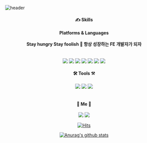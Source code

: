 ![header](https://capsule-render.vercel.app/api?type=wave&color=gradient&height=300&section=header&text=Jun&fontSize=90&fontColor=ffffff&fontAlignY=40)

<!--
**junhyungkwon/junhyungkwon** is a ✨ _special_ ✨ repository because its `README.md` (this file) appears on your GitHub profile.

Here are some ideas to get you started:
-->
<div>
<h4 align="center">✍️ Skills</h4>
<h4 align="center">Platforms & Languages<br>
  <br>Stay hungry Stay foolish 🌱 항상 성장하는 FE 개발자가 되자 </h4>
<p align="center">
<br><img src="https://img.shields.io/badge/javascript-%23323330.svg?style=for-the-badge&logo=javascript&logoColor=%23F7DF1E"/> <img src="https://img.shields.io/badge/vuejs-%2335495e.svg?style=for-the-badge&logo=vuedotjs&logoColor=%234FC08D"/> <img src="https://img.shields.io/badge/react-%2320232a.svg?style=for-the-badge&logo=react&logoColor=%2361DAFB"/> <img src="https://img.shields.io/badge/react_native-%2320232a.svg?style=for-the-badge&logo=react&logoColor=%2361DAFB"/> <img src="https://img.shields.io/badge/React_Router-CA4245?style=for-the-badge&logo=react-router&logoColor=white"> <img src="https://img.shields.io/badge/typescript-%23007ACC.svg?style=for-the-badge&logo=typescript&logoColor=white"> <img src="https://img.shields.io/badge/mysql-%2300f.svg?style=for-the-badge&logo=mysql&logoColor=white">
</p>

<h4 align="center">
🛠 Tools ⚒
</h4>
<div align="center">
 <img src="https://img.shields.io/badge/Git-orangered?style=flat-square&logo=Git&logoColor=white"/> <img src="https://img.shields.io/badge/Visual%20Studio%20Code-0078d7.svg?style=flat-square&logo=visual-studio-code&logoColor=white"/> <img src="https://img.shields.io/badge/figma-%23F24E1E.svg?style=flat-square&logo=figma&logoColor=white">
</div><br>
  
  <h4 align="center">🐣 Me 🐣</h4>
  <div align="center">
  <a href="mailto:wnsgud8845@gmail.com" target="_blank"><img src="https://img.shields.io/badge/Gmail-EA4335?style=flat-square&logo=Gmail&logoColor=white&link=mailto:wnsgud8845@gmail.com"/></a>
  <a href="https://github.com/junhyungkwon" target="_blank"><img src="https://img.shields.io/badge/GitHub-181717?style=flat-square&logo=GitHub&logoColor=white"/></a>
 
  [![Hits](https://hits.seeyoufarm.com/api/count/incr/badge.svg?url=https%3A%2F%2Fgithub.com%2Fjunhyungkwon&count_bg=%23FFDCA7&title_bg=%23DDDDDD&icon=&icon_color=%23E7E7E7&title=hits&edge_flat=true)](https://hits.seeyoufarm.com)
    
  [![Anurag's github stats](https://github-readme-stats.vercel.app/api?username=junhyungkwon&show_icons=true&theme=material-palenight&bg_color=ff6262&hide_border=true&title_color=ffffff&text_color=ffffff&icon_color=000000)](https://github.com/junhyungkwon/github-readme-stats)
</div>
  
  </div>

